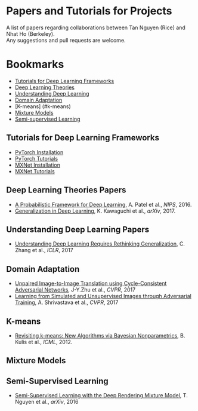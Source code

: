 # Papers and Tutorials for Projects
A list of papers regarding collaborations between Tan Nguyen (Rice) and Nhat Ho (Berkeley). <br>
Any suggestions and pull requests are welcome. 

# Bookmarks
  * [Tutorials for Deep Learning Frameworks](#coding-tutorials)
  * [Deep Learning Theories](#dl-theories)
  * [Understanding Deep Learning](#dl-understanding)
  * [Domain Adaptation](#domain-adapt)
  * [K-means] (#k-means)
  * [Mixture Models](#mixture-models)
  * [Semi-supervised Learning](#semi-sup)
  
## Tutorials for Deep Learning Frameworks
  * [PyTorch Installation](http://pytorch.org/)
  * [PyTorch Tutorials](http://pytorch.org/tutorials/)
  * [MXNet Installation](http://mxnet.incubator.apache.org/get_started/install.html)
  * [MXNet Tutorials](http://gluon.mxnet.io/)
  
## Deep Learning Theories Papers
  * [A Probabilistic Framework for Deep Learning](https://papers.nips.cc/paper/6231-a-probabilistic-framework-for-deep-learning), A. Patel et al., *NIPS*, 2016.
  * [Generalization in Deep Learning](https://arxiv.org/abs/1710.05468), K. Kawaguchi et al., *arXiv*, 2017.

## Understanding Deep Learning Papers
  * [Understanding Deep Learning Requires Rethinking Generalization](https://openreview.net/pdf?id=Sy8gdB9xx), C. Zhang et al., *ICLR*, 2017

## Domain Adaptation
  * [Unpaired Image-to-Image Translation using Cycle-Consistent Adversarial Networks](https://arxiv.org/abs/1703.10593), J-Y.Zhu et al., *CVPR*, 2017
  * [Learning from Simulated and Unsupervised Images through Adversarial Training](https://arxiv.org/abs/1612.07828), A. Shrivastava et al., *CVPR*, 2017
  
## K-means
  * [Revisiting k-means: New Algorithms via Bayesian Nonparametrics](https://arxiv.org/pdf/1111.0352.pdf), B. Kulis et al., *ICML*, 2012.

## Mixture Models

## Semi-Supervised Learning
  * [Semi-Supervised Learning with the Deep Rendering Mixture Model](https://arxiv.org/abs/1612.01942), T. Nguyen et al., *arXiv*, 2016


  
